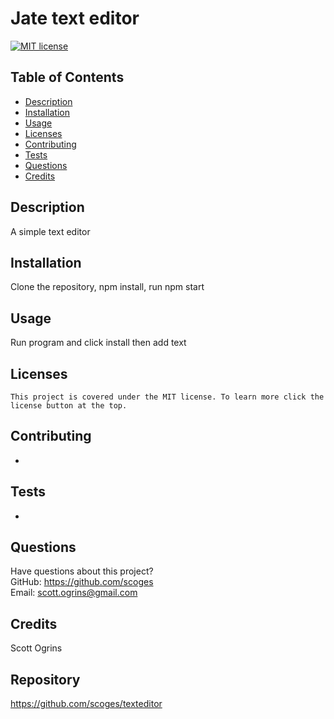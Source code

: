 # Jate text editor

  [![MIT license](https://img.shields.io/badge/License-MIT-blue.svg)](https://opensource.org/licenses/MIT)

  ## Table of Contents
  * [Description](#description)
  * [Installation](#installation)
  * [Usage](#usage)
  * [Licenses](#licenses)
  * [Contributing](#contributing)
  * [Tests](#tests)
  * [Questions](#questions)
  * [Credits](#credits)

  ## Description
  A simple text editor

  ## Installation
  Clone the repository, npm install, run npm start

  ## Usage
  Run program and click install then add text

  ## Licenses
    This project is covered under the MIT license. To learn more click the license button at the top.

  ## Contributing
  -

  ## Tests
  -

  ## Questions
  Have questions about this project?  
  GitHub: https://github.com/scoges  
  Email: scott.ogrins@gmail.com

  ## Credits
  Scott Ogrins

  ## Repository
  https://github.com/scoges/texteditor

